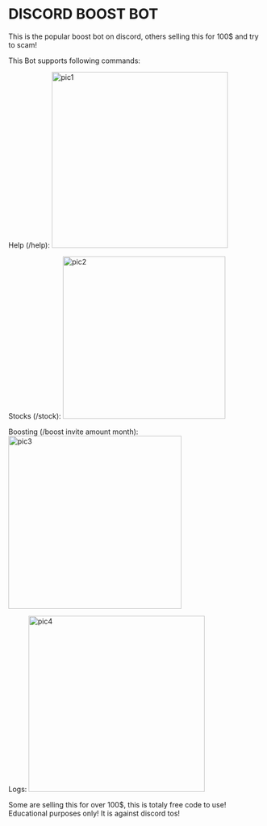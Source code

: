 # DISCORD BOOST BOT
This is the popular boost bot on discord, others selling this for 100$ and try to scam!

This Bot supports following commands:

Help (/help):
<img width="349" alt="pic1" src="https://github.com/githubuserwithproblems/discord-boost-bot/assets/159634420/507fc388-e78d-4252-bf7a-916f54e98ac6">

Stocks (/stock):
<img width="322" alt="pic2" src="https://github.com/githubuserwithproblems/discord-boost-bot/assets/159634420/f9c48a70-5bea-42a9-b0dc-dca807cb85c1">

Boosting (/boost invite amount month):
<img width="343" alt="pic3" src="https://github.com/githubuserwithproblems/discord-boost-bot/assets/159634420/8b068f0a-665f-4411-8752-ab30daa9e00e">

Logs:
<img width="349" alt="pic4" src="https://github.com/githubuserwithproblems/discord-boost-bot/assets/159634420/803bfd4c-4be5-41c3-9727-690c0a953854">



Some are selling this for over 100$, this is totaly free code to use!
Educational purposes only! It is against discord tos!

